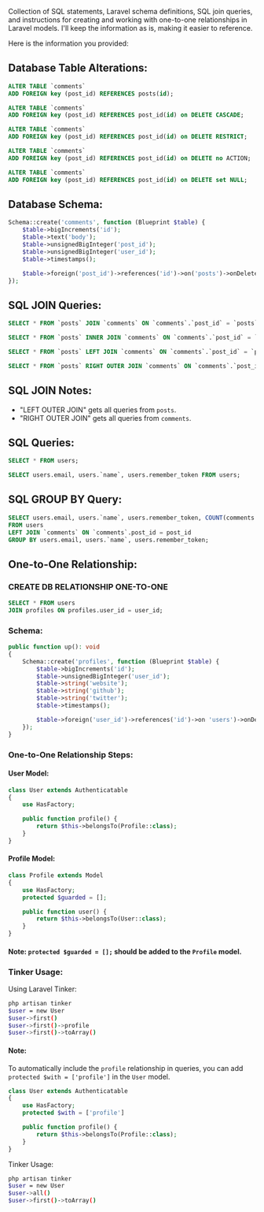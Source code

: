 Collection of SQL statements, Laravel schema definitions, SQL join queries, and instructions for creating and working with one-to-one relationships in Laravel models. I'll keep the information as is, making it easier to reference.

Here is the information you provided:

## Database Table Alterations:

```sql
ALTER TABLE `comments`
ADD FOREIGN key (post_id) REFERENCES posts(id);

ALTER TABLE `comments`
ADD FOREIGN key (post_id) REFERENCES post_id(id) on DELETE CASCADE;

ALTER TABLE `comments`
ADD FOREIGN key (post_id) REFERENCES post_id(id) on DELETE RESTRICT;

ALTER TABLE `comments`
ADD FOREIGN key (post_id) REFERENCES post_id(id) on DELETE no ACTION;

ALTER TABLE `comments`
ADD FOREIGN key (post_id) REFERENCES post_id(id) on DELETE set NULL;
```

## Database Schema:

```php
Schema::create('comments', function (Blueprint $table) {
    $table->bigIncrements('id');
    $table->text('body');
    $table->unsignedBigInteger('post_id');
    $table->unsignedBigInteger('user_id');
    $table->timestamps();

    $table->foreign('post_id')->references('id')->on('posts')->onDelete('cascade');
});
```

## SQL JOIN Queries:

```sql
SELECT * FROM `posts` JOIN `comments` ON `comments`.`post_id` = `posts`.`id`;

SELECT * FROM `posts` INNER JOIN `comments` ON `comments`.`post_id` = `posts`.`id`;

SELECT * FROM `posts` LEFT JOIN `comments` ON `comments`.`post_id` = `posts`.`id`;

SELECT * FROM `posts` RIGHT OUTER JOIN `comments` ON `comments`.`post_id` = `posts`.`id`;
```

## SQL JOIN Notes:

-   "LEFT OUTER JOIN" gets all queries from `posts`.
-   "RIGHT OUTER JOIN" gets all queries from `comments`.

## SQL Queries:

```sql
SELECT * FROM users;

SELECT users.email, users.`name`, users.remember_token FROM users;
```

## SQL GROUP BY Query:

```sql
SELECT users.email, users.`name`, users.remember_token, COUNT(comments.post_id)
FROM users
LEFT JOIN `comments` ON `comments`.post_id = post_id
GROUP BY users.email, users.`name`, users.remember_token;
```

## One-to-One Relationship:

### CREATE DB RELATIONSHIP ONE-TO-ONE

```sql
SELECT * FROM users
JOIN profiles ON profiles.user_id = user_id;
```

### Schema:

```php
public function up(): void
{
    Schema::create('profiles', function (Blueprint $table) {
        $table->bigIncrements('id');
        $table->unsignedBigInteger('user_id');
        $table->string('website');
        $table->string('github');
        $table->string('twitter');
        $table->timestamps();

        $table->foreign('user_id')->references('id')->on 'users')->onDelete('cascade');
    });
}
```

### One-to-One Relationship Steps:

#### User Model:

```php
class User extends Authenticatable
{
    use HasFactory;

    public function profile() {
        return $this->belongsTo(Profile::class);
    }
}
```

#### Profile Model:

```php
class Profile extends Model
{
    use HasFactory;
    protected $guarded = [];

    public function user() {
        return $this->belongsTo(User::class);
    }
}
```

#### Note: `protected $guarded = [];` should be added to the `Profile` model.

### Tinker Usage:

Using Laravel Tinker:

```bash
php artisan tinker
$user = new User
$user->first()
$user->first()->profile
$user->first()->toArray()
```

#### Note:

To automatically include the `profile` relationship in queries, you can add `protected $with = ['profile']` in the `User` model.

```php
class User extends Authenticatable
{
    use HasFactory;
    protected $with = ['profile']

    public function profile() {
        return $this->belongsTo(Profile::class);
    }
}
```

Tinker Usage:

```bash
php artisan tinker
$user = new User
$user->all()
$user->first()->toArray()
```
